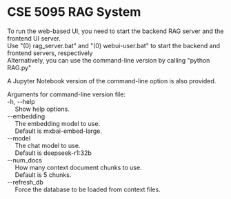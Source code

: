 # CSE 5095 RAG System

To run the web-based UI, you need to start the backend RAG server and the frontend UI server. <br />
Use "(0) rag_server.bat" and "(0) webui-user.bat" to start the backend and frontend servers, respectively <br />
Alternatively, you can use the command-line version by calling "python RAG.py" <br />

A Jupyter Notebook version of the command-line option is also provided. <br />

Arguments for command-line version file: <br />
-h, --help <br />
&emsp; Show help options. <br />
--embedding <br />
&emsp; The embedding model to use. <br />
&emsp; Default is mxbai-embed-large. <br />
--model <br />
&emsp; The chat model to use. <br />
&emsp; Default is deepseek-r1:32b <br />
--num_docs <br />
&emsp; How many context document chunks to use. <br />
&emsp; Default is 5 chunks. <br />
--refresh_db <br />
&emsp; Force the database to be loaded from context files. <br />